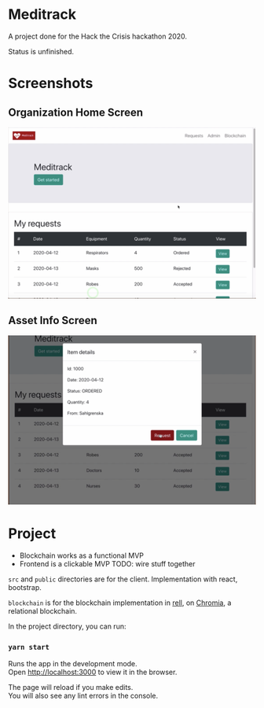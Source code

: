 Meditrack
=========
A project done for the Hack the Crisis hackathon 2020.

Status is unfinished.

# Screenshots

## Organization Home Screen
![home](./documentation/img/001.png)

## Asset Info Screen

![asset_screen](./documentation/img/002.png)

# Project

* Blockchain works as a functional MVP
* Frontend is a clickable MVP
TODO: wire stuff together


`src` and `public` directories are for the client. Implementation with
react, bootstrap.

`blockchain` is for the blockchain implementation in
[rell](https://rell.chromia.com), on [Chromia](https://chromia.com), a relational blockchain.


In the project directory, you can run:

### `yarn start`

Runs the app in the development mode.<br />
Open [http://localhost:3000](http://localhost:3000) to view it in the browser.

The page will reload if you make edits.<br />
You will also see any lint errors in the console.

